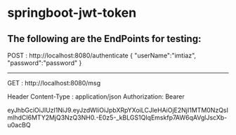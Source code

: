 # springboot-jwt-token


The following are the EndPoints for testing:
----------------------------------------------


POST : http://localhost:8080/authenticate
  {
    "userName":"imtiaz",
    "password":"password"
  }
  
  
----------------------------------------------------

 GET : http://localhost:8080/msg
 
  Header
   Content-Type : application/json
   Authorization:
   Bearer 
   
   eyJhbGciOiJIUzI1NiJ9.eyJzdWIiOiJpbXRpYXoiLCJleHAiOjE2NjI1MTM0NzQsImlhdCI6MTY2MjQ3NzQ3NH0.-E0z5-_kBLGS1QIqEmskfp7AW6qAVglJscXb-u0acBQ
